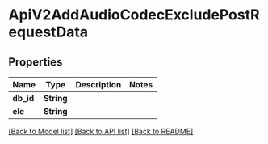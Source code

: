 # ApiV2AddAudioCodecExcludePostRequestData

## Properties

Name | Type | Description | Notes
------------ | ------------- | ------------- | -------------
**db_id** | **String** |  | 
**ele** | **String** |  | 

[[Back to Model list]](../README.md#documentation-for-models) [[Back to API list]](../README.md#documentation-for-api-endpoints) [[Back to README]](../README.md)



